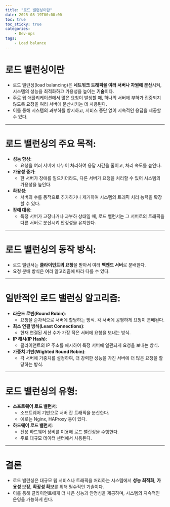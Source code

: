 ```yaml
---
title: "로드 밸런싱이란"
date: 2025-08-19T00:00:00
toc: true
toc_sticky: true
categories:
    - Dev-ops
tags:
    - Load balance
---
```


# 로드 밸런싱이란

- 로드 밸런싱(load balancing)은 **네트워크 트래픽을 여러 서버나 자원에 분산**시켜, 시스템의 성능을 최적화하고 가용성을 높이는 **기술**이다.
- 주로 웹 애플리케이션에서 많은 요청이 발생할 때, 하나의 서버에 부하가 집중되지 않도록 요청을 여러 서버에 분산시키는 데 사용된다.
- 이를 통해 시스템의 과부하를 방지하고, 서비스 중단 없이 지속적인 응답을 제공할 수 있다.

---

# 로드 밸런싱의 주요 목적:

- **성능 향상**:
    - 요청을 여러 서버에 나누어 처리하여 응답 시간을 줄이고, 처리 속도를 높인다.
- **가용성 증가**:
    - 한 서버가 장애를 일으키더라도, 다른 서버가 요청을 처리할 수 있어 시스템의 가용성을 높인다.
- **확장성**:
    - 서버의 수를 동적으로 추가하거나 제거하여 시스템의 트래픽 처리 능력을 확장할 수 있다.
- **장애 대응**:
    - 특정 서버가 고장나거나 과부하 상태일 때, 로드 밸런서는 그 서버로의 트래픽을 다른 서버로 분산시켜 안정성을 유지한다.

---

# 로드 밸런싱의 동작 방식:

- 로드 밸런서는 **클라이언트의 요청**을 받아서 여러 **백엔드 서버**로 분배한다.
- 요청 분배 방식은 여러 알고리즘에 따라 다를 수 있다.

---

# 일반적인 로드 밸런싱 알고리즘:

- **라운드 로빈(Round Robin)**:
    - 요청을 순차적으로 서버에 할당하는 방식. 각 서버에 공평하게 요청이 분배된다.
- **최소 연결 방식(Least Connections)**:
    - 현재 연결된 세션 수가 가장 적은 서버에 요청을 보내는 방식.
- **IP 해시(IP Hash)**:
    - 클라이언트의 IP 주소를 해시하여 특정 서버에 일관되게 요청을 보내는 방식.
- **가중치 기반(Wighted Round Robin)**:
    - 각 서버에 가중치를 설정하여, 더 강력한 성능을 가진 서버에 더 많은 요청을 할당하는 방식.

---

# 로드 밸런싱의 유형:

- **소프트웨어 로드 밸런서**:
    - 소프트웨어 기반으로 서버 간 트래픽을 분산한다.
    - 예로는 Nginx, HAProxy 등이 있다.
- **하드웨어 로드 밸런서**:
    - 전용 하드웨어 장비를 이용해 로드 밸런싱을 수행한다.
    - 주로 대규모 데이터 센터에서 사용된다.

---

# 결론

- 로드 밸런싱은 대규모 웹 서비스나 트래픽을 처리하는 시스템에서 **성능 최적화**, **가용성 보장**, **확장성 확보**를 위해 필수적인 기술이다.
- 이를 통해 클라이언트에게 더 나은 성능과 안정성을 제공하며, 시스템의 지속적인 운영을 가능하게 한다.